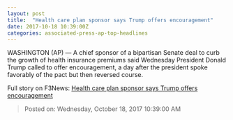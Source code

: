 ```yaml
---
layout: post
title:  "Health care plan sponsor says Trump offers encouragement"
date: 2017-10-18 10:39:00Z
categories: associated-press-ap-top-headlines
---
```


WASHINGTON (AP) — A chief sponsor of a bipartisan Senate deal to curb the growth of health insurance premiums said Wednesday President Donald Trump called to offer encouragement, a day after the president spoke favorably of the pact but then reversed course.


Full story on F3News: [Health care plan sponsor says Trump offers encouragement](http://www.f3nws.com/n/2ajzrC)

> Posted on: Wednesday, October 18, 2017 10:39:00 AM
